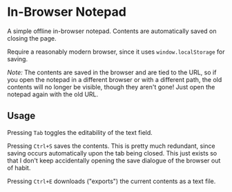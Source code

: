 # In-Browser Notepad

A simple offline in-browser notepad. Contents are automatically saved on closing the page. 

Require a reasonably modern browser, since it uses `window.localStorage` for saving.

_Note:_ The contents are saved in the browser and are tied to the URL, so if you open the notepad in a different browser or with a different path, the old contents will no longer be visible, though they aren't gone! Just open the notepad again with the old URL.

## Usage

Pressing `Tab` toggles the editability of the text field.

Pressing `Ctrl+S` saves the contents. This is pretty much redundant, since saving occurs automatically upon the tab being closed. This just exists so that I don't keep accidentally opening the save dialogue of the browser out of habit. 

Pressing `Ctrl+E` downloads ("exports") the current contents as a text file.